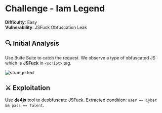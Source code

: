 # Challenge - Iam Legend

**Difficulty**: Easy  
**Vulnerability**: JSFuck Obfuscation Leak

## 🔍 Initial Analysis
Use Buite Suite to catch the request. We observe a type of obfuscated JS which is **JSFuck** in `<script>` tag.

![strange text](/resources/img-3.1.png)

## ⚔️ Exploitation
Use **de4js** tool to deobfuscate JSFuck.
Extracted condition: `user == Cyber && pass == Talent`.